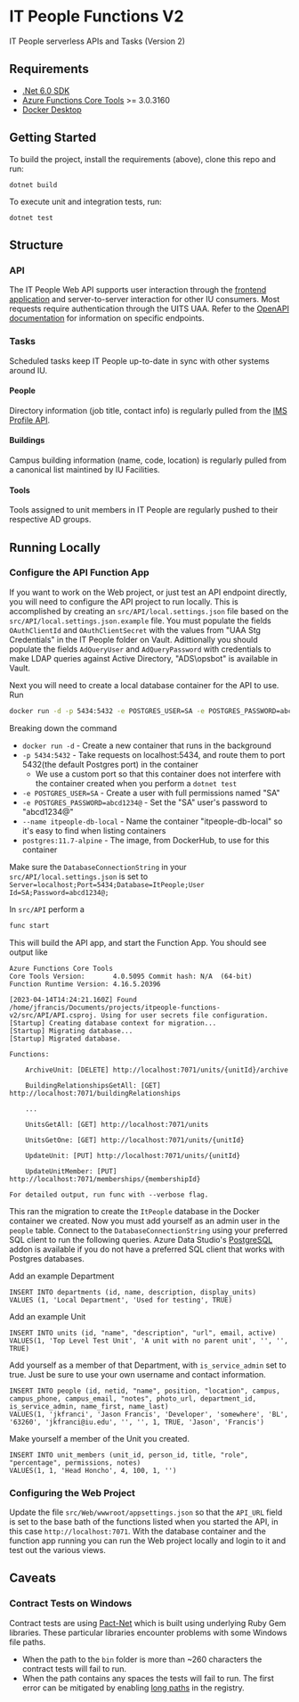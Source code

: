 # IT People Functions V2

IT People serverless APIs and Tasks (Version 2)

## Requirements

* [.Net 6.0 SDK](https://dotnet.microsoft.com/download/dotnet/3.1)
* [Azure Functions Core Tools](https://github.com/Azure/azure-functions-core-tools) >= 3.0.3160
* [Docker Desktop](https://www.docker.com/products/docker-desktop)

## Getting Started

To build the project, install the requirements (above), clone this repo and run:

```
dotnet build
```

To execute unit and integration tests, run:

```
dotnet test
```

## Structure

### API

The IT People Web API supports user interaction through the [frontend application](https://github.com/indiana-university/itpeople-app) and server-to-server interaction for other IU consumers. Most requests require authentication through the UITS UAA. Refer to the [OpenAPI documentation](https://api.itpeople.iu.edu) for information on specific endpoints. 

### Tasks

Scheduled tasks keep IT People up-to-date in sync with other systems around IU.

#### People

Directory information (job title, contact info) is regularly pulled from the [IMS Profile API](https://prs.apps.iu.edu/docs/index.html).

#### Buildings

Campus building information (name, code, location) is regularly pulled from a canonical list maintined by IU Facilities.

#### Tools

Tools assigned to unit members in IT People are regularly pushed to their respective AD groups.

## Running Locally
### Configure the API Function App
If you want to work on the Web project, or just test an API endpoint directly, you will need to configure the API project to run locally.  This is accomplished by creating an `src/API/local.settings.json` file based on the `src/API/local.settings.json.example` file.  You must populate the fields `OAuthClientId` and `OAuthClientSecret` with the values from "UAA Stg Credentials" in the IT People folder on Vault.  Adittionally you should populate the fields `AdQueryUser` and `AdQueryPassword` with credentials to make LDAP queries against Active Directory, "ADS\opsbot" is available in Vault.

Next you will need to create a local database container for the API to use. Run
```bash
docker run -d -p 5434:5432 -e POSTGRES_USER=SA -e POSTGRES_PASSWORD=abcd1234@ --name itpeople-db-local postgres:11.7-alpine
```
Breaking down the command
* `docker run -d` - Create a new container that runs in the background
* `-p 5434:5432` - Take requests on localhost:5434, and route them to port 5432(the default Postgres port) in the container
	* We use a custom port so that this container does not interfere with the container created when you perform a `dotnet test`
* `-e POSTGRES_USER=SA` - Create a user with full permissions named "SA"
* `-e POSTGRES_PASSWORD=abcd1234@` - Set the "SA" user's password to "abcd1234@"
* `--name itpeople-db-local` - Name the container "itpeople-db-local" so it's easy to find when listing containers
* `postgres:11.7-alpine` - The image, from DockerHub, to use for this container

Make sure the `DatabaseConnectionString` in your `src/API/local.settings.json` is set to `Server=localhost;Port=5434;Database=ItPeople;User Id=SA;Password=abcd1234@;`

In `src/API` perform a
```bash
func start
```

This will build the API app, and start the Function App.  You should see output like
```
Azure Functions Core Tools
Core Tools Version:       4.0.5095 Commit hash: N/A  (64-bit)
Function Runtime Version: 4.16.5.20396

[2023-04-14T14:24:21.160Z] Found /home/jfrancis/Documents/projects/itpeople-functions-v2/src/API/API.csproj. Using for user secrets file configuration.
[Startup] Creating database context for migration...
[Startup] Migrating database...
[Startup] Migrated database.

Functions:

	ArchiveUnit: [DELETE] http://localhost:7071/units/{unitId}/archive

	BuildingRelationshipsGetAll: [GET] http://localhost:7071/buildingRelationships
	
	... 

	UnitsGetAll: [GET] http://localhost:7071/units

	UnitsGetOne: [GET] http://localhost:7071/units/{unitId}

	UpdateUnit: [PUT] http://localhost:7071/units/{unitId}

	UpdateUnitMember: [PUT] http://localhost:7071/memberships/{membershipId}

For detailed output, run func with --verbose flag.

```

This ran the migration to create the `ItPeople` database in the Docker container we created.  Now you must add yourself as an admin user in the `people` table.  Connect to the `DatabaseConnectionString` using your preferred SQL client to run the following queries. Azure Data Studio's [PostgreSQL](https://learn.microsoft.com/en-us/sql/azure-data-studio/quickstart-postgres?view=sql-server-ver16) addon is available if you do not have a preferred SQL client that works with Postgres databases.


Add an example Department
```pgsql
INSERT INTO departments (id, name, description, display_units)
VALUES (1, 'Local Department', 'Used for testing', TRUE)
```

Add an example Unit
```pgsql
INSERT INTO units (id, "name", "description", "url", email, active)
VALUES(1, 'Top Level Test Unit', 'A unit with no parent unit', '', '', TRUE)
```

Add yourself as a member of that Department, with `is_service_admin` set to true.  Just be sure to use your own username and contact information.
```pgsql
INSERT INTO people (id, netid, "name", position, "location", campus, campus_phone, campus_email, "notes", photo_url, department_id, is_service_admin, name_first, name_last)
VALUES(1, 'jkfranci', 'Jason Francis', 'Developer', 'somewhere', 'BL', '63260', 'jkfranci@iu.edu', '', '', 1, TRUE, 'Jason', 'Francis')
```

Make yourself a member of the Unit you created.
```pgsql
INSERT INTO unit_members (unit_id, person_id, title, "role", "percentage", permissions, notes)
VALUES(1, 1, 'Head Honcho', 4, 100, 1, '')
```

### Configuring the Web Project
Update the file `src/Web/wwwroot/appsettings.json` so that the `API_URL` field is set to the base bath of the functions listed when you started the API, in this case `http://localhost:7071`.  With the database container and the function app running you can run the Web project locally and login to it and test out the various views.

## Caveats
### Contract Tests on Windows
Contract tests are using [Pact-Net](https://github.com/pact-foundation/pact-net) which is built using underlying Ruby Gem libraries.  These particular libraries encounter problems with some Windows file paths.
* When the path to the `bin` folder is more than ~260 characters the contract tests will fail to run.
* When the path contains any spaces the tests will fail to run.
The first error can be mitigated by enabling [long paths](https://github.com/pact-foundation/pact-node/blob/master/README.md#enable-long-paths) in the registry.  